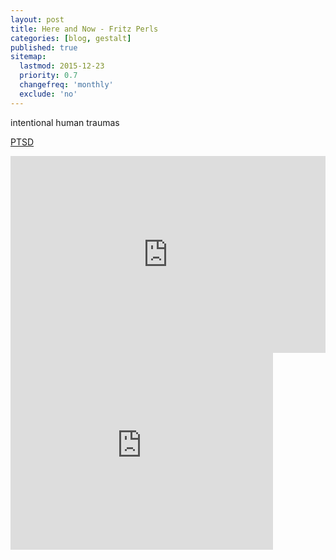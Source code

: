 ```yaml
---
layout: post
title: Here and Now - Fritz Perls
categories: [blog, gestalt]
published: true
sitemap:
  lastmod: 2015-12-23
  priority: 0.7
  changefreq: 'monthly'
  exclude: 'no'
---
```


<span class="highlight">intentional human traumas</span>


<a href="/post-traumatic-stress-disorder/" title="Post-Traumatic Stress Disorder">PTSD</a> 


<iframe width="100%" height="315" src="https://www.youtube.com/embed/6AAgeT1X5oI" frameborder="0" allowfullscreen></iframe>


<iframe width="420" height="315" src="https://www.youtube.com/embed/6AAgeT1X5oI" frameborder="0" allowfullscreen></iframe>
